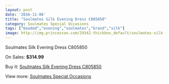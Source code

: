 ```yaml
---
layout: post
date: '2016-11-06'
title: "Soulmates Silk Evening Dress C805850"
category: Soulmates Special Occasions
tags: ["beaded","evening","soulmates","brand","silk"]
image: http://img.princessan.com/29342-thickbox_default/soulmates-silk-evening-dress-c805850.jpg
---
```

Soulmates Silk Evening Dress C805850

On Sales: **$314.99**
<a href="https://www.princessan.com/en/13373-soulmates-silk-evening-dress-c805850.html"><amp-img layout="responsive" width="600" height="600" src="//img.princessan.com/29342-thickbox_default/soulmates-silk-evening-dress-c805850.jpg" alt="Soulmates Silk Evening Dress C805850 0" /></a>

Buy it: [Soulmates Silk Evening Dress C805850](https://www.princessan.com/en/13373-soulmates-silk-evening-dress-c805850.html "Soulmates Silk Evening Dress C805850")

View more: [Soulmates Special Occasions](https://www.princessan.com/en/96- "Soulmates Special Occasions")